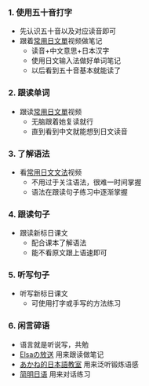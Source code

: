 ### 1. 使用五十音打字
- 先认识五十音以及对应读音即可
- 跟着[常用日文單](https://www.youtube.com/playlist?list=PL9-BQJpcNzYivOsor5cV0K_hEWx4R5_EM)视频做笔记
  - 读音+中文意思+日本汉字
  - 使用日文输入法做好单词笔记
  - 以后看到五十音基本就能读了

### 2. 跟读单词
- 跟读[常用日文單](https://www.youtube.com/playlist?list=PL9-BQJpcNzYivOsor5cV0K_hEWx4R5_EM)视频
  - 无脑跟着她复读就行
  - 直到看到中文就能想到日文读音

### 3. 了解语法
- 看[常用日文文法](https://www.youtube.com/playlist?list=PL9-BQJpcNzYiYuDt59KsQAoIXq__KLxH9)视频
  - 不用过于关注语法，很难一时间掌握
  - 语法在跟读句子练习中逐渐掌握

### 4. 跟读句子
- 跟读新标日课文
  - 配合课本了解语法
  - 能不看原文跟上语速即可

### 5. 听写句子
- 听写新标日课文
  - 可使用打字或手写的方法练习

### 6. 闲言碎语
- 语言就是听说写，共勉
- [Elsaの放送](https://www.youtube.com/@ElsaJapanese) 用来跟读做笔记
- [あかね的日本語教室](https://www.youtube.com/@Akane-JapaneseClass) 用来泛听锻炼语感
- [简明日语](https://www.nhk.or.jp/lesson/zh/lessons/) 用来对话练习